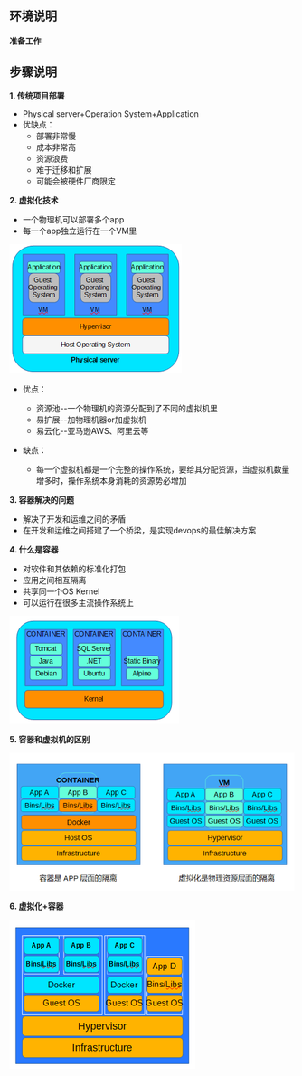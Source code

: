 ## **环境说明**

#### 准备工作



## **步骤说明**

**1. 传统项目部署**

- Physical server+Operation System+Application
- 优缺点：
  - 部署非常慢
  - 成本非常高
  - 资源浪费
  - 难于迁移和扩展 
  - 可能会被硬件厂商限定

**2. 虚拟化技术**

- 一个物理机可以部署多个app
- 每一个app独立运行在一个VM里

![虚拟化技术](..//img/ct_img/dk1.png)

- 优点：
  - 资源池--一个物理机的资源分配到了不同的虚拟机里
  - 易扩展--加物理机器or加虚拟机
  - 易云化--亚马逊AWS、阿里云等

- 缺点：
  - 每一个虚拟机都是一个完整的操作系统，要给其分配资源，当虚拟机数量增多时，操作系统本身消耗的资源势必增加

**3. 容器解决的问题**

- 解决了开发和运维之间的矛盾
- 在开发和运维之间搭建了一个桥梁，是实现devops的最佳解决方案

**4. 什么是容器**

- 对软件和其依赖的标准化打包
- 应用之间相互隔离
- 共享同一个OS Kernel
- 可以运行在很多主流操作系统上

![容器](..//img/ct_img/dk2.png)

**5. 容器和虚拟机的区别**

![区别](..//img/ct_img/dk3.png)

**6. 虚拟化+容器**

![虚拟化+容器](..//img/ct_img/dk4.png)

